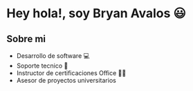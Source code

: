 <div>
  <h1>Hey hola!, soy Bryan Avalos 😃</h1>
</div>

## Sobre mi

- Desarrollo de software 💻
- Soporte tecnico 🔧
- Instructor de certificaciones Office 👨‍🏫
- Asesor de proyectos universitarios


<!--
**BryanAvalos23/BryanAvalos23** is a ✨ _special_ ✨ repository because its `README.md` (this file) appears on your GitHub profile.

Here are some ideas to get you started:

- 🔭 I’m currently working on ...
- 🌱 I’m currently learning ...
- 👯 I’m looking to collaborate on ...
- 🤔 I’m looking for help with ...
- 💬 Ask me about ...
- 📫 How to reach me: ...
- 😄 Pronouns: ...
- ⚡ Fun fact: ...
-->
